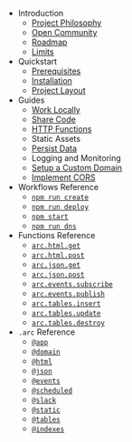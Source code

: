 - Introduction
  - [Project Philosophy](/intro/philosophy)
  - [Open Community](/intro/community)
  - [Roadmap](/intro/roadmap)
  - [Limits](/intro/limits)
- Quickstart
  - [Prerequisites](/quickstart)
  - [Installation](/quickstart/install)
  - [Project Layout](/quickstart/arc-project-layout)
- Guides
  - [Work Locally](/guides/offline)
  - [Share Code](/guides/shared-deps)
  - [HTTP Functions](/guides/http)
  - Static Assets
  - [Persist Data](/guides/data)
  - Logging and Monitoring
  - [Setup a Custom Domain](/guides/custom-dns)
  - [Implement CORS](/guides/cors)
- Workflows Reference
  - [`npm run create`](/reference/arc-create)
  - [`npm run deploy`](/reference/arc-deploy)
  - [`npm start`](/reference/arc-sandbox)
  - [`npm run dns`](/reference/arc-dns)
- Functions Reference
  - [`arc.html.get`](/reference/html-get)
  - [`arc.html.post`](/reference/html-post)
  - [`arc.json.get`](/reference/json-get)
  - [`arc.json.post`](/reference/json-post)
  - [`arc.events.subscribe`](/reference/events-subscribe)
  - [`arc.events.publish`](/reference/events-publish)
  - [`arc.tables.insert`](/reference/tables-insert)
  - [`arc.tables.update`](/reference/tables-update)
  - [`arc.tables.destroy`](/reference/tables-destroy)
- `.arc` Reference
  - [`@app`](/reference/app)
  - [`@domain`](/reference/domain)
  - [`@html`](/reference/html)
  - [`@json`](/reference/json)
  - [`@events`](/reference/events)
  - [`@scheduled`](/reference/scheduled)
  - [`@slack`](/reference/slack)
  - [`@static`](/reference/static)
  - [`@tables`](/reference/tables)
  - [`@indexes`](/reference/indexes)
